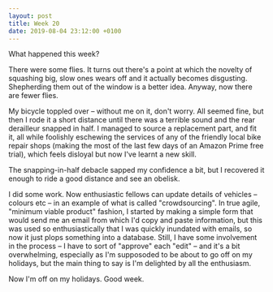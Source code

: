 ```yaml
---
layout: post
title: Week 20
date: 2019-08-04 23:12:00 +0100
---
```


What happened this week?

There were some flies.
It turns out there's a point at which the novelty of squashing big, slow ones wears off and it actually becomes disgusting.
Shepherding them out of the window is a better idea.
Anyway, now there are fewer flies.

My bicycle toppled over – without me on it, don't worry.
All seemed fine, but then I rode it a short distance until there was a terrible sound and the rear derailleur snapped in half.
I managed to source a replacement part, and fit it, all while foolishly eschewing the services of any of the friendly local bike repair shops (making the most of the last few days of an Amazon Prime free trial), which feels disloyal but now I've learnt a new skill.

The snapping-in-half debacle sapped my confidence a bit, but I recovered it enough to ride a good distance and see an obelisk.

I did some work.
Now enthusiastic fellows can update details of vehicles – colours etc – in an example of what is called "crowdsourcing".
In true agile, "minimum viable product" fashion, I started by making a simple form that would send me an email from which I'd copy and paste information, but this was used so enthusiastically that I was quickly inundated with emails, so now it just plops something into a database.
Still, I have some involvement in the process – I have to sort of "approve" each "edit" – and it's a bit overwhelming, especially as I'm supposoded to be about to go off on my holidays, but the main thing to say is I'm delighted by all the enthusiasm.

Now I'm off on my holidays. Good week.
